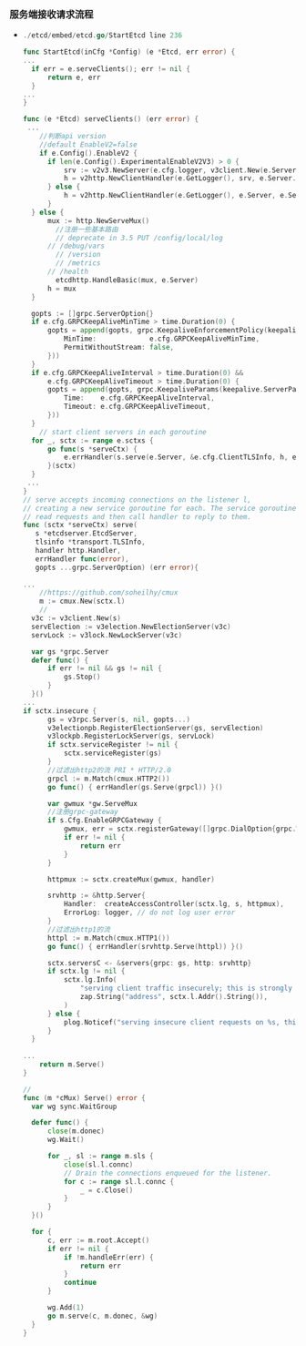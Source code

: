 ### 服务端接收请求流程

- ```go
  ./etcd/embed/etcd.go/StartEtcd line 236
  
  func StartEtcd(inCfg *Config) (e *Etcd, err error) {
  ...
  	if err = e.serveClients(); err != nil {
  		return e, err
  	}
  ...
  }
  
  func (e *Etcd) serveClients() (err error) {
   ...
      //判断api version
      //default EnableV2=false
      if e.Config().EnableV2 {
  		if len(e.Config().ExperimentalEnableV2V3) > 0 {
  			srv := v2v3.NewServer(e.cfg.logger, v3client.New(e.Server), e.cfg.ExperimentalEnableV2V3)
  			h = v2http.NewClientHandler(e.GetLogger(), srv, e.Server.Cfg.ReqTimeout())
  		} else {
  			h = v2http.NewClientHandler(e.GetLogger(), e.Server, e.Server.Cfg.ReqTimeout())
  		}
  	} else {
  		mux := http.NewServeMux()
          //注册一些基本路由
          // deprecate in 3.5 PUT /config/local/log 
  	 	// /debug/vars
          // /version
          // /metrics
  		// /health 
          etcdhttp.HandleBasic(mux, e.Server)
  		h = mux
  	}
  
  	gopts := []grpc.ServerOption{}
  	if e.cfg.GRPCKeepAliveMinTime > time.Duration(0) {
  		gopts = append(gopts, grpc.KeepaliveEnforcementPolicy(keepalive.EnforcementPolicy{
  			MinTime:             e.cfg.GRPCKeepAliveMinTime,
  			PermitWithoutStream: false,
  		}))
  	}
  	if e.cfg.GRPCKeepAliveInterval > time.Duration(0) &&
  		e.cfg.GRPCKeepAliveTimeout > time.Duration(0) {
  		gopts = append(gopts, grpc.KeepaliveParams(keepalive.ServerParameters{
  			Time:    e.cfg.GRPCKeepAliveInterval,
  			Timeout: e.cfg.GRPCKeepAliveTimeout,
  		}))
  	}
      // start client servers in each goroutine
  	for _, sctx := range e.sctxs {
  		go func(s *serveCtx) {
  			e.errHandler(s.serve(e.Server, &e.cfg.ClientTLSInfo, h, e.errHandler, gopts...))
  		}(sctx)
  	}
   ...
  }
  // serve accepts incoming connections on the listener l,
  // creating a new service goroutine for each. The service goroutines
  // read requests and then call handler to reply to them.
  func (sctx *serveCtx) serve(
     s *etcdserver.EtcdServer,
     tlsinfo *transport.TLSInfo,
     handler http.Handler,
     errHandler func(error),
     gopts ...grpc.ServerOption) (err error){
      
  ...
      //https://github.com/soheilhy/cmux
      m := cmux.New(sctx.l)
      //
  	v3c := v3client.New(s)
  	servElection := v3election.NewElectionServer(v3c)
  	servLock := v3lock.NewLockServer(v3c)
  
  	var gs *grpc.Server
  	defer func() {
  		if err != nil && gs != nil {
  			gs.Stop()
  		}
  	}()
  ...
  if sctx.insecure {
  		gs = v3rpc.Server(s, nil, gopts...)
  		v3electionpb.RegisterElectionServer(gs, servElection)
  		v3lockpb.RegisterLockServer(gs, servLock)
  		if sctx.serviceRegister != nil {
  			sctx.serviceRegister(gs)
  		}
      	//过滤出http2的流 PRI * HTTP/2.0
  		grpcl := m.Match(cmux.HTTP2())
  		go func() { errHandler(gs.Serve(grpcl)) }()
  
  		var gwmux *gw.ServeMux
      	//注册grpc-gateway
  		if s.Cfg.EnableGRPCGateway {
  			gwmux, err = sctx.registerGateway([]grpc.DialOption{grpc.WithInsecure()})
  			if err != nil {
  				return err
  			}
  		}
  
  		httpmux := sctx.createMux(gwmux, handler)
  
  		srvhttp := &http.Server{
  			Handler:  createAccessController(sctx.lg, s, httpmux),
  			ErrorLog: logger, // do not log user error
  		}
      	//过滤出http1的流
  		httpl := m.Match(cmux.HTTP1())
  		go func() { errHandler(srvhttp.Serve(httpl)) }()
  
  		sctx.serversC <- &servers{grpc: gs, http: srvhttp}
  		if sctx.lg != nil {
  			sctx.lg.Info(
  				"serving client traffic insecurely; this is strongly discouraged!",
  				zap.String("address", sctx.l.Addr().String()),
  			)
  		} else {
  			plog.Noticef("serving insecure client requests on %s, this is strongly discouraged!", sctx.l.Addr().String())
  		}
  	}    
      
  ...   
      return m.Serve()
  } 
  
  //
  func (m *cMux) Serve() error {
  	var wg sync.WaitGroup
  
  	defer func() {
  		close(m.donec)
  		wg.Wait()
  
  		for _, sl := range m.sls {
  			close(sl.l.connc)
  			// Drain the connections enqueued for the listener.
  			for c := range sl.l.connc {
  				_ = c.Close()
  			}
  		}
  	}()
  
  	for {
  		c, err := m.root.Accept()
  		if err != nil {
  			if !m.handleErr(err) {
  				return err
  			}
  			continue
  		}
  
  		wg.Add(1)
  		go m.serve(c, m.donec, &wg)
  	}
  }
  
  ```

  